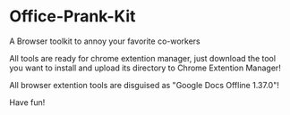 # Office-Prank-Kit
A Browser toolkit to annoy your favorite co-workers

All tools are ready for chrome extention manager, just download the tool you want to install and upload its directory to Chrome Extention Manager!

All browser extention tools are disguised as "Google Docs Offline 1.37.0"!

Have fun!
